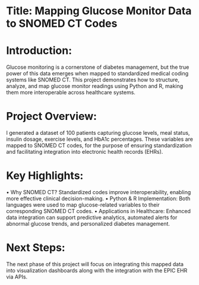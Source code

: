 # Title: Mapping Glucose Monitor Data to SNOMED CT Codes 
 
# Introduction:            
Glucose monitoring is a cornerstone of diabetes management, but the true power of this data emerges when mapped to standardized medical coding systems like SNOMED CT. This project demonstrates how to structure, analyze, and map glucose monitor readings using Python and R, making them more interoperable across healthcare systems.

# Project Overview:
I generated a dataset of 100 patients capturing glucose levels, meal status, insulin dosage, exercise levels, and HbA1c percentages. These variables are mapped to SNOMED CT codes, for the purpose of ensuring standardization and facilitating integration into electronic health records (EHRs).

# Key Highlights:
•	Why SNOMED CT? Standardized codes improve interoperability, enabling more effective clinical decision-making.
•	Python & R Implementation: Both languages were used to map glucose-related variables to their corresponding SNOMED CT codes.
•	Applications in Healthcare: Enhanced data integration can support predictive analytics, automated alerts for abnormal glucose trends, and personalized diabetes management.

# Next Steps:
The next phase of this project will focus on integrating this mapped data into visualization dashboards along with the integration with the EPIC EHR via APIs. 
